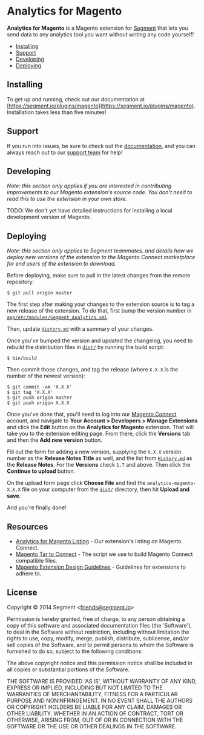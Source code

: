 
# Analytics for Magento

**Analytics for Magento** is a Magento extension for [Segment](https://segment.io) that lets you send data to any analytics tool you want without writing any code yourself!

- [Installing](#installing)
- [Support](#support)
- [Developing](#developing)
- [Deploying](#deploying)


## Installing

To get up and running, check out our documentation at [https://segment.io/plugins/magento](https://segment.io/plugins/magento). Installation takes less than five minutes!


## Support

If you run into issues, be sure to check out the [documentation](https://segment.io/plugins/magento), and you can always reach out to our [support team](https://segment.io/support) for help!


## Developing

_Note: this section only applies if you are interested in contributing improvements to our Magento extension's source code. You don't need to read this to use the extension in your own store._

TODO: We don't yet have detailed instructions for installing a local development version of Magento.


## Deploying

_Note: this section only applies to Segment teammates, and details how we deploy new versions of the extension to the Magento Connect marketplace for end users of the extension to download._

Before deploying, make sure to pull in the latest changes from the remote repository:

    $ git pull origin master

The first step after making your changes to the extension source is to tag a new release of the extension. To do that, first bump the version number in [`app/etc/modules/Segment_Analytics.xml`](app/etc/modules/Segment_Analytics.xml).

Then, update [`History.md`](History.md) with a summary of your changes.

Once you've bumped the version and updated the changelog, you need to rebuild the distribution files in [`dist/`](dist/) by running the build script:

    $ bin/build

Then commit those changes, and tag the release (where `X.X.X` is the number of the newest version):

    $ git commit -am 'X.X.X'
    $ git tag 'X.X.X'
    $ git push origin master
    $ git push origin X.X.X

Once you've done that, you'll need to log into our [Magento Connect]() account, and navigate to **Your Account > Developers > Manage Extensions** and click the **Edit** button on the **Analytics for Magento** extension. That will take you to the extension editing page. From there, click the **Versions** tab and then the **Add new version** button.

Fill out the form for adding a new version, supplying the `X.X.X` version number as the **Release Notes Title** as well, and the list from [`History.md`](History.md) as the **Release Notes**. For the **Versions** check `1.7` and above. Then click the **Continue to upload** button.

On the upload form page click **Choose File** and find the `analytics-magento-X.X.X` file on your computer from the [`dist/`](dist) directory, then hit **Upload and save**. 

And you're finally done!


## Resources

- [Analytics for Magento Listing](http://www.magentocommerce.com/magento-connect/extension-171.html) - Our extension's listing on Magento Connect.
- [Magento Tar to Connect](http://alanstorm.com/magento_connect_from_tar) - The script we use to build Magento Connect compatible files.
- [Magento Extension Design Guidelines](http://info.magento.com/rs/magentocommerce/images/0448_Connect_DevStyleguide_v6.pdf?mkt_tok=3RkMMJWWfF9wsRokvK7BZKXonjHpfsX94%2B0oWKSg38431UFwdcjKPmjr1YEGTcZ0dvycMRAVFZl5nQFZHeWbaI9D9fhQDlOxXQ%3D%3D) - Guidelines for extensions to adhere to. 


## License

Copyright &copy; 2014 Segment &lt;friends@segment.io&gt;

Permission is hereby granted, free of charge, to any person obtaining a copy of this software and associated documentation files (the 'Software'), to deal in the Software without restriction, including without limitation the rights to use, copy, modify, merge, publish, distribute, sublicense, and/or sell copies of the Software, and to permit persons to whom the Software is furnished to do so, subject to the following conditions:

The above copyright notice and this permission notice shall be included in all copies or substantial portions of the Software.

THE SOFTWARE IS PROVIDED 'AS IS', WITHOUT WARRANTY OF ANY KIND, EXPRESS OR IMPLIED, INCLUDING BUT NOT LIMITED TO THE WARRANTIES OF MERCHANTABILITY, FITNESS FOR A PARTICULAR PURPOSE AND NONINFRINGEMENT. IN NO EVENT SHALL THE AUTHORS OR COPYRIGHT HOLDERS BE LIABLE FOR ANY CLAIM, DAMAGES OR OTHER LIABILITY, WHETHER IN AN ACTION OF CONTRACT, TORT OR OTHERWISE, ARISING FROM, OUT OF OR IN CONNECTION WITH THE SOFTWARE OR THE USE OR OTHER DEALINGS IN THE SOFTWARE.

